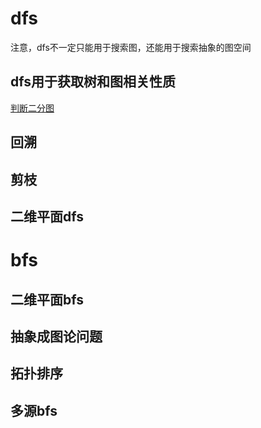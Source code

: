 # dfs

注意，dfs不一定只能用于搜索图，还能用于搜索抽象的图空间

## dfs用于获取树和图相关性质

[判断二分图](./code/判断二分图.java)



## 回溯

## 剪枝

## 二维平面dfs

# bfs

## 二维平面bfs

## 抽象成图论问题

## 拓扑排序

## 多源bfs
